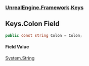 ### [UnrealEngine.Framework](./UnrealEngine-Framework.md 'UnrealEngine.Framework').[Keys](./Keys.md 'UnrealEngine.Framework.Keys')
## Keys.Colon Field
  
```csharp
public const string Colon = Colon;
```
#### Field Value
[System.String](https://docs.microsoft.com/en-us/dotnet/api/System.String 'System.String')  
